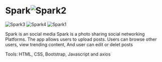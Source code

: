 # Spark![Spark2](https://github.com/Mohammed-M97/Advanced-JS-Final-Project/assets/110321074/d1bdc6a5-de3a-4a91-adca-f9cc12d1303b)
![Spark3](https://github.com/Mohammed-M97/Advanced-JS-Final-Project/assets/110321074/5cd139cd-8462-4f07-8066-2c36f527d3e7)
![Spark4](https://github.com/Mohammed-M97/Advanced-JS-Final-Project/assets/110321074/81e47b6b-9c63-4a82-926a-24ee020c4d2b)
![Spark1](https://github.com/Mohammed-M97/Advanced-JS-Final-Project/assets/110321074/e95f3f9e-26ab-4386-b089-924e4a8f0176)

Spark is an social media
Spark is a photo sharing social networking Platforms. The app allows users to upload posts. Users can browse other users, view trending content, And user can edit or delet posts

Tools:
HTML, CSS, Bootstrap, Javascript and axios

